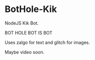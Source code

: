 # BotHole-Kik

NodeJS Kik Bot.

BOT HOLE BOT IS BOT

Uses zalgo for text and glitch for images.

Maybe video soon.
